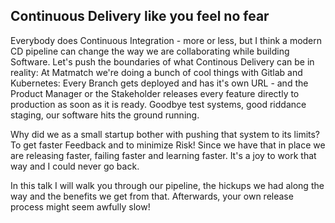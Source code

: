 ## Continuous Delivery like you feel no fear

Everybody does Continuous Integration - more or less, but I think a modern CD pipeline can change the way we are collaborating while building Software. Let's push the boundaries of what Continous Delivery can be in reality: At Matmatch we're doing a bunch of cool things with Gitlab and Kubernetes: Every Branch gets deployed and has it's own URL - and the Product Manager or the Stakeholder releases every feature directly to production as soon as it is ready. Goodbye test systems, good riddance staging, our software hits the ground running.

Why did we as a small startup bother with pushing that system to its limits? To get faster Feedback and to minimize Risk! Since we have that in place we are releasing faster, failing faster and learning faster. It's a joy to work that way and I could never go back.

In this talk I will walk you through our pipeline, the hickups we had along the way and the benefits we get from that. Afterwards,  your own release process might seem awfully slow!